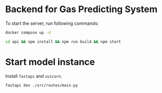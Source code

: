 # Backend for Gas Predicting System

To start the server, run following commands:

```bash
docker compose up -d
```

```bash
cd api && npm install && npm run build && npm start
```

# Start model instance

Install `fastapi` and `uvicorn`.

```bash
fastapi dev ./src/routes/main.py
```